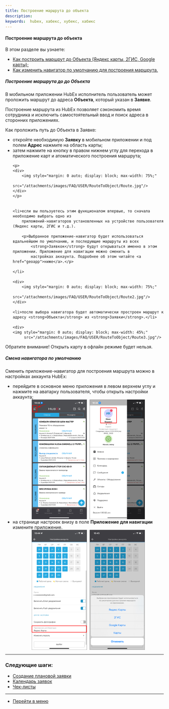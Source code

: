 ```yaml
---
title: Построение маршрута до объекта
description:
keywords:  hubex, хабекс, хубекс, хабикс
---
```



#### Построение маршрута до объекта
В этом разделе вы узнаете:
<html>
<meta charset="utf-8">
<ul>
    <li><a href="#route">Как построить маршрут до Объекта (Яндекс карты, 2ГИС, Google карты);</a></li>
    <li><a href="#geoapp">Как изменить навигатор по умолчанию для построения маршрута.</a></li>

</ul>
</html>
<body>


<h5 id="route">Построение маршрута до до Объекта</h5>

<p>В мобильном приложении HubEx исполнитель пользователь может проложить маршрут до адреса <strong>Объекта</strong>, который указан в
    <strong>Заявке</strong>.</p>

<p>Построение маршрута из HubEx позволяет сэкономить время сотрудника и исключить самостоятельный ввод и поиск адреса в
    сторонних приложениях.</p>

<p>Как проложить путь до Объекта в Заявке:</p>
<ul>
    <li>откройте необходимую <strong>Заявку</strong> в мобильном приложении и под полем <strong>Адрес</strong> нажмите на область карты;</li>
    <li>затем нажмите на кнопку в правом нижнем углу для перехода в приложение карт и атоматического построения
        маршрута;
    </li>

    <p>
    <div>
        <img style="margin: 0 auto; display: block; max-width: 75%;"
             src="/attachments/images/FAQ/USER/RouteToObject/Route.jpg"/>
    </div>
    </p>


    <li>если вы пользуетесь этим функционалом впервые, то сначала необходимо выбрать одно из
        приложений-навигаторов установленных на устройстве пользователя (Яндекс карты, 2ГИС и т.д.).

        <p>Выбранное приложение-навигатор будет использоваться вдальнейшем по умолчанию, и последующие маршруты из всех
            <strong>Заявкок</strong> будут открываться именно в этом приложении. Приложение для навигации можно сменить в
            настройках аккаунта. Подробнее об этом читайте <a href="geoapp">ниже</a>.</p>

    </li>

    <div>
        <img style="margin: 0 auto; display: block; max-width: 75%;"
             src="/attachments/images/FAQ/USER/RouteToObject/Route2.jpg"/>
    </div>

    <li>после выбора навигатора будет автоматически простроен маршрут к адресу <strong>Объекта</strong> из <strong>Заявки</strong>.</li>
    
    <div>
    <img style="margin: 0 auto; display: block; max-width: 45%;"
         src="/attachments/images/FAQ/USER/RouteToObject/Route3.jpg"/>
</div>
</ul>

<p>Обратите внимание! Открыть карту в офлайн режиме будет нельзя.</p>



<h5 id="geoapp">Смена навигатора по умолчанию</h5>

<p>Сменить приложение-навигатор для построения маршрута можно в настройках аккаунта HubEx:</p>
<ul>
    <li>перейдите в основное меню приложения в левом верхнем углу и нажмите на аватарку пользователя, чтобы открыть
        настройки аккаунта;
    </li>
    <div>
        <img style="margin: 0 auto; display: block; max-width: 75%;"
             src="/attachments/images/FAQ/USER/RouteToObject/Route4.jpg"/>
    </div>
    <li>на странице настроек внизу в поле <strong>Приложение для навигации</strong> измените приложение.</li>
    <div>
        <img style="margin: 0 auto; display: block; max-width: 75%;"
             src="/attachments/images/FAQ/USER/RouteToObject/Route5.jpg"/>
    </div>
</ul>

</body>

___
### Следующие шаги:
- [Создание плановой заявки](./PlannedTickets.md)
- [Календарь заявок](./Calendar.md)
- [Чек-листы](./Checklists.md)

___
- [Перейти в меню](http://wiki.hubex.ru)
